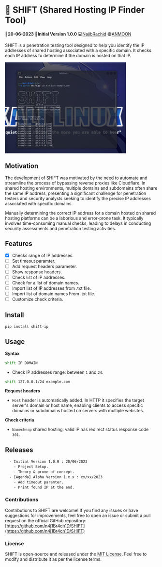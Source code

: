 # :triangular_flag_on_post: SHIFT (Shared Hosting IP Finder Tool)

:date:**20-06-2023** :pushpin:**Initial Version 1.0.0** :computer:<a href="https://github.com/n4j1Br4ch1D" target="_blank" title="NajibRachid: Agile full-stack developer">NajibRachid</a> :purple_circle:<a href="https://anmoonweb.com/?ref=shift" target="_blank" title="ANMOON: Right talents at the right place ">ANMOON</a>

SHIFT is a penetration testing tool designed to help you identify the IP addresses of shared hosting associated with a specific domain. It checks each IP address  to determine if the domain is hosted on that IP.

<div style="display:flex">
<img src="https://raw.githubusercontent.com/n4j1Br4ch1D/SHIFT/main/assets/SHIFT.png" alt="SHIFT (Shared Hosting IP Finder Tool)" height="300" width="400">
</div>

## Motivation
The development of SHIFT was motivated by the need to automate and streamline the process of bypassing reverse proxies like Cloudflare. In shared hosting environments, multiple domains and subdomains often share the same IP address, presenting a significant challenge for penetration testers and security analysts seeking to identify the precise IP addresses associated with specific domains.

Manually determining the correct IP address for a domain hosted on shared hosting platforms can be a laborious and error-prone task. It typically involves time-consuming manual checks, leading to delays in conducting security assessments and penetration testing activities.

## Features

- [x] Checks range of IP addresses.
- [ ] Set timeout paramter.
- [ ] Add request headers parameter.
- [ ] Show response headers.
- [ ] Check list of IP addresses.
- [ ] Check for a list of domain names.
- [ ] Import list of IP addresses from .txt file.
- [ ] Import list of  domain names From .txt file.
- [ ] Customize check criteria.

## Install
```sh
pip install shift-ip 

```

## Usage
**Syntax**
```sh
shift IP DOMAIN
```

-  Check IP addresses range: between `1` and `24`.
```sh
shift 127.0.0.1/24 example.com
```
**Request headers**

- `Host` header is automatically added. In HTTP it specifies the target server's domain or host name, enabling clients to access specific domains or subdomains hosted on servers with multiple websites.

**Check criteria**

- `Namecheap` shared hosting: valid IP has redirect status response code `301`. 

## Releases

```txt
  - Initial Version 1.0.0 : 20/06/2023
    - Project Setup.
    - Theory & prove of concept.
  - [Agenda] Alpha Version 1.x.x : xx/xx/2023
    - Add timeout paramter.
    - Print found IP at the end.
```

### Contributions

Contributions to SHIFT are welcome! If you find any issues or have suggestions for improvements, feel free to open an issue or submit a pull request on the official GitHub repository: [https://github.com/n4j1Br4ch1D/SHIFT](https://github.com/n4j1Br4ch1D/SHIFT)

### License

SHIFT is open-source and released under the [MIT License](https://opensource.org/licenses/MIT). Feel free to modify and distribute it as per the license terms.
